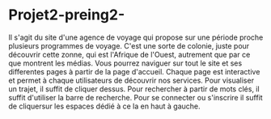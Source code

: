 # Projet2-preing2-

Il s'agit du site d'une agence de voyage qui propose sur une période proche plusieurs programmes de voyage. C'est une sorte de colonie, juste pour découvrir cette zonne, qui est l'Afrique de l'Ouest, autrement que par ce que montrent les médias. 
Vous pourrez naviguer sur tout le site et ses differentes pages à partir de la page d'accueil. Chaque page est interactive et permet à chaque utilisateurs de découvrir nos services. Pour visualiser un trajet, il suffit de cliquer dessus. Pour rechercher à partir de mots clés, il suffit d'utiliser la barre de recherche. Pour se connecter ou s'inscrire il suffit de cliquersur les espaces dédié à ce la en haut à gauche.
